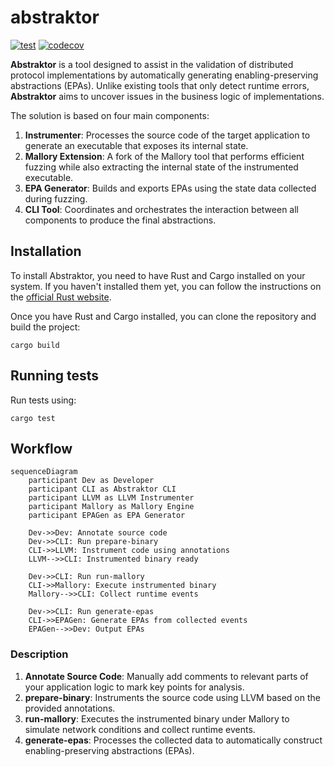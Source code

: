 # abstraktor
[![test](https://github.com/matias-gonz/abstraktor/actions/workflows/test.yml/badge.svg)](https://github.com/matias-gonz/abstraktor/actions/workflows/test.yml) [![codecov](https://codecov.io/gh/matias-gonz/abstraktor/graph/badge.svg?token=F5T2XM8TOA)](https://codecov.io/gh/matias-gonz/abstraktor)

**Abstraktor** is a tool designed to assist in the validation of distributed protocol implementations by automatically generating enabling-preserving abstractions (EPAs). Unlike existing tools that only detect runtime errors, **Abstraktor** aims to uncover issues in the business logic of implementations.

The solution is based on four main components:

1. **Instrumenter**: Processes the source code of the target application to generate an executable that exposes its internal state.  
2. **Mallory Extension**: A fork of the Mallory tool that performs efficient fuzzing while also extracting the internal state of the instrumented executable.  
3. **EPA Generator**: Builds and exports EPAs using the state data collected during fuzzing.  
4. **CLI Tool**: Coordinates and orchestrates the interaction between all components to produce the final abstractions.

## Installation

To install Abstraktor, you need to have Rust and Cargo installed on your system. If you haven't installed them yet, you can follow the instructions on the [official Rust website](https://www.rust-lang.org/tools/install).

Once you have Rust and Cargo installed, you can clone the repository and build the project:

```
cargo build
```

## Running tests

Run tests using:

```
cargo test
```

## Workflow

```mermaid
sequenceDiagram
    participant Dev as Developer
    participant CLI as Abstraktor CLI
    participant LLVM as LLVM Instrumenter
    participant Mallory as Mallory Engine
    participant EPAGen as EPA Generator

    Dev->>Dev: Annotate source code
    Dev->>CLI: Run prepare-binary
    CLI->>LLVM: Instrument code using annotations
    LLVM-->>CLI: Instrumented binary ready

    Dev->>CLI: Run run-mallory
    CLI->>Mallory: Execute instrumented binary
    Mallory-->>CLI: Collect runtime events

    Dev->>CLI: Run generate-epas
    CLI->>EPAGen: Generate EPAs from collected events
    EPAGen-->>Dev: Output EPAs
```

### Description

1. **Annotate Source Code**: Manually add comments to relevant parts of your application logic to mark key points for analysis.  
2. **prepare-binary**: Instruments the source code using LLVM based on the provided annotations.  
3. **run-mallory**: Executes the instrumented binary under Mallory to simulate network conditions and collect runtime events.  
4. **generate-epas**: Processes the collected data to automatically construct enabling-preserving abstractions (EPAs).
